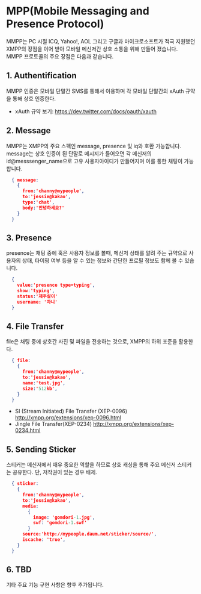 # MPP(Mobile Messaging and Presence Protocol)

MMPP는 PC 시절 ICQ, Yahoo!, AOL 그리고 구글과 마이크로소프트가 적극 지원했던 XMPP의 장점을 이어 받아 모바일 메신저간 상호 소통을 위해 만들어 졌습니다. MMPP 프로토콜의 주요 장점은 다음과 같습니다.

## 1. Authentification

MMPP 인증은 모바일 단말간 SMS를 통해서 이용하며 각 모바일 단말간의 xAuth 규약을 통해 상호 인증한다. 
* xAuth 규약 보기: https://dev.twitter.com/docs/oauth/xauth

## 2. Message

MMPP는 XMPP의 주요 스펙인 message, presence 및 iq와 호환 가능합니다. message는 상호 인증이 된 단말로 메시지가 들어오면 각 메신저의 id@messsenger_name으로 고유 사용자아이디가 만들어지며 이를 통한 채팅이 가능합니다.
```json
  { message:
    { 
      from:'channy@mypeople', 
      to:'jessie@kakao', 
      type:'chat', 
      body:'안녕하세요?' 
    } 
  }
```

## 3. Presence

presence는 채팅 중에 혹은 사용자 정보를 볼때, 메신저 상태를 알려 주는 규약으로 사용자의 상태, 타이핑 여부 등을 알 수 있는 정보와 간단한 프로필 정보도 함께 볼 수 있습니다.

```json
  {
    value:'presence type=typing',
    show:'typing',
    status:'제주살이'
    username: '차니'
  }
```

## 4. File Transfer
file은 채팅 중에 상호간 사진 및 파일을 전송하는 것으로, XMPP의 하위 표준을 활용한다.

```json
  { file:
    {
      from:'channy@mypeople', 
      to:'jessie@kakao', 
      name:'test.jpg',
      size:'512kb',
    }
  }
```
* SI (Stream Initiated) File Transfer (XEP-0096) http://xmpp.org/extensions/xep-0096.html 
* Jingle File Transfer(XEP-0234) http://xmpp.org/extensions/xep-0234.html

## 5. Sending Sticker 
스티커는 메신저에서 매우 중요한 역할을 하므로 상호 캐싱을 통해 주요 메신저 스티커는 공유한다. 단, 저작권이 있는 경우 배제.
```json
  { sticker:
    {
      from:'channy@mypeople', 
      to:'jessie@kakao', 
      media:
        {
          image: 'gomdori-1.jpg',
          swf: 'gomdori-1.swf'
        }
      source:'http://mypeople.daum.net/sticker/source/',
      iscache: 'true',
    }
  }
```

## 6. TBD
기타 주요 기능 구현 사항은 향후 추가됩니다.

